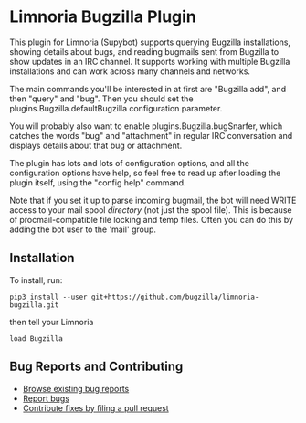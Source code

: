 # Limnoria Bugzilla Plugin

This plugin for Limnoria (Supybot) supports querying Bugzilla installations,
showing details about bugs, and reading bugmails sent from Bugzilla to show
updates in an IRC channel. It supports working with multiple Bugzilla
installations and can work across many channels and networks.

The main commands you'll be interested in at first are "Bugzilla add", and
then "query" and "bug". Then you should set the
plugins.Bugzilla.defaultBugzilla configuration parameter.

You will probably also want to enable plugins.Bugzilla.bugSnarfer, which
catches the words "bug" and "attachment" in regular IRC conversation and
displays details about that bug or attachment.

The plugin has lots and lots of configuration options, and all the
configuration options have help, so feel free to read up after loading the
plugin itself, using the "config help" command.

Note that if you set it up to parse incoming bugmail, the bot will need WRITE
access to your mail spool *directory* (not just the spool file). This is
because of procmail-compatible file locking and temp files. Often you can do
this by adding the bot user to the 'mail' group.

## Installation

To install, run:
```
pip3 install --user git+https://github.com/bugzilla/limnoria-bugzilla.git
```
then tell your Limnoria
```
load Bugzilla
```

## Bug Reports and Contributing

* [Browse existing bug reports](https://bugzilla.mozilla.org/buglist.cgi?product=Bugzilla&component=Limnoria-Bugzilla%20IRC%20Bot&resolution=---)
* [Report bugs](https://bugzilla.mozilla.org/enter_bug.cgi?product=Bugzilla&component=Limnoria-Bugzilla%20IRC%20Bot)
* [Contribute fixes by filing a pull request](https://github.com/bugzilla/limnoria-bugzilla)
